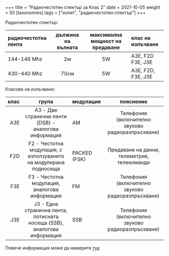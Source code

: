 +++
title = "Радиочестотен спектър за Клас 2"
date = 2021-10-05
weight = 50
[taxonomies]
tags = ["изпит", "радиочестотен спектър"]
+++

Радиочестотен спектър:

| радиочестотна лента | дължина на вълната | максимална мощност на предаване | клас на излъчване |
| :--- | :---: | :---: | :--- |
| 144-146 Mhz | 2м | 5W | A3E, F2D F3E, J3E |
| 430-440 Mhz | 70см | 5W | А3Е, F2D, F3E, J3E |


Класове на излъчване:

| клас | група | модулация | пояснение |
| ---: | :---: | :--- | :---: |
| A3E | A3 - Две странични ленти (DSB) - аналогова информация | AM | Телефония (включително звуково радиоразпръскване) |
| F2D | F2 - Честотна модулация, с използуването на модулирана подносеща | PACKED (FSK) | Предаване на данни, телеметрия, телекоманди |
| F3E | F3 - Честотна модулация, аналогова информация | FM | Телефония (включително звуково радиоразпръскване) |
| J3E | J3 - Една странична лента, потисната носеща (SSB), аналогова информация | SSB | Телефония (включително звуково радиоразпръскване) |


Повече информация може да намерите [тук](https://bg.wikipedia.org/wiki/Радиолюбителски_честотен_спектър_(България))
